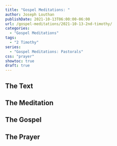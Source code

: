 ```yaml
---
title: "Gospel Meditations: "
author: Joseph Louthan
publishDate: 2021-10-13T06:00:00-06:00
url: /gospel-meditations/2021-10-13-2nd-timothy/
categories:
  - "Gospel Meditations"
tags:
  - "2 Timothy"
series:
  - "Gospel Meditations: Pastorals"
css: "prayer"
showtoc: true
draft: true
---
```


## The Text


## The Meditation


## The Gospel

## The Prayer

<div style="font-variant: small-caps;">

</div>
&nbsp;

```text

```
